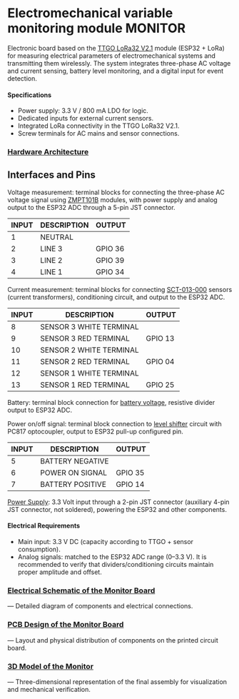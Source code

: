 # Electromechanical variable monitoring module MONITOR

Electronic board based on the [TTGO LoRa32 V2.1](central_controller.md) module (ESP32 + LoRa) for measuring electrical parameters of electromechanical systems and transmitting them wirelessly. The system integrates three-phase AC voltage and current sensing, battery level monitoring, and a digital input for event detection.
#### Specifications
- Power supply: 3.3 V / 800 mA LDO for logic.
- Dedicated inputs for external current sensors.
- Integrated LoRa connectivity in the TTGO LoRa32 V2.1.
- Screw terminals for AC mains and sensor connections.
### [Hardware Architecture](architecture.md)

## Interfaces and Pins

Voltage measurement: terminal blocks for connecting the three-phase AC voltage signal using [ZMPT101B](voltage_sensor.md) modules, with power supply and analog output to the ESP32 ADC through a 5-pin JST connector.

| INPUT | DESCRIPTION | OUTPUT  |
| ----- | ----------- | ------- |
| 1     | NEUTRAL     |         |
| 2     | LINE 3      | GPIO 36 |
| 3     | LINE 2      | GPIO 39 |
| 4     | LINE 1      | GPIO 34 |

Current measurement: terminal blocks for connecting [SCT-013-000](current_sensor.md) sensors (current transformers), conditioning circuit, and output to the ESP32 ADC.

| INPUT | DESCRIPTION             | OUTPUT  |
| ----- | ----------------------- | ------- |
| 8     | SENSOR 3 WHITE TERMINAL |         |
| 9     | SENSOR 3 RED TERMINAL   | GPIO 13 |
| 10    | SENSOR 2 WHITE TERMINAL |         |
| 11    | SENSOR 2 RED TERMINAL   | GPIO 04 |
| 12    | SENSOR 1 WHITE TERMINAL |         |
| 13    | SENSOR 1 RED TERMINAL   | GPIO 25 |
Battery: terminal block connection for [battery voltage](batterry_level.md), resistive divider output to ESP32 ADC.

Power on/off signal: terminal block connection to [level shifter](ignition_detection.md) circuit with PC817 optocoupler, output to ESP32 pull-up configured pin.

| INPUT | DESCRIPTION      | OUTPUT  |
| ----- | ---------------- | ------- |
| 5     | BATTERY NEGATIVE |         |
| 6     | POWER ON SIGNAL  | GPIO 35 |
| 7     | BATTERY POSITIVE | GPIO 14 |

[Power Supply](power_supply.md): 3.3 Volt input through a 2-pin JST connector (auxiliary 4-pin JST connector, not soldered), powering the ESP32 and other components.
#### Electrical Requirements

- Main input: 3.3 V DC (capacity according to TTGO + sensor consumption).
- Analog signals: matched to the ESP32 ADC range (0–3.3 V). It is recommended to verify that dividers/conditioning circuits maintain proper amplitude and offset.
### [Electrical Schematic of the Monitor Board](Schema.md)
— Detailed diagram of components and electrical connections.

### [PCB Design of the Monitor Board](plate.md)
— Layout and physical distribution of components on the printed circuit board.

### [3D Model of the Monitor](3D_E.md)
— Three-dimensional representation of the final assembly for visualization and mechanical verification.